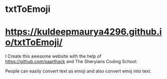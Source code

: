 # txtToEmoji
# https://kuldeepmaurya4296.github.io/txtToEmoji/
I Create this awesome website with the help of https://github.com/saarthack and The Sheryians Coding School.

People can easily convert text as emoji and also convert emoj into text.

